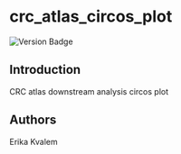 # crc_atlas_circos_plot

![Version Badge](https://img.shields.io/badge/Version-1.0.2-brightgreen?style=for-the-badge)

## Introduction

CRC atlas downstream analysis circos plot

## Authors

Erika Kvalem
